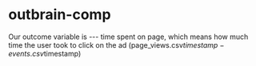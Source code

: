 # outbrain-comp

Our outcome variable is --- time spent on page, which means how much time the user took to click on the ad (page_views.csv$timestamp - events.csv$timestamp)

